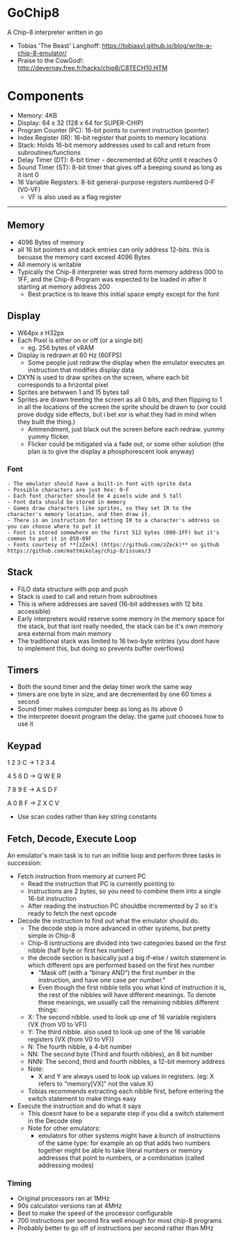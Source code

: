 # GoChip8
A Chip-8 interpreter written in go
- Tobias 'The Beast' Langhoff: https://tobiasvl.github.io/blog/write-a-chip-8-emulator/
- Praise to the CowGod!: http://devernay.free.fr/hacks/chip8/C8TECH10.HTM

# Components
- Memory: 4KB
- Display: 64 x 32 (128 x 64 for SUPER-CHIP)
- Program Counter (PC): 16-bit points to current instruction (pointer)
- Index Register (IR): 16-bit register that points to memory locations
- Stack: Holds 16-bit memory addresses used to call and return from subroutines/functions
- Delay Timer (DT): 8-bit timer - decremented at 60hz until it reaches 0
- Sound Timer (ST): 8-bit timer that gives off a beeping sound as long as it isnt 0
- 16 Variable Registers: 8-bit general-purpose registers numbered 0-F (V0-VF)
    - VF is also used as a flag register

---

## Memory
- 4096 Bytes of memory
- all 16 bit pointers and stack entries can only address 12-bits. this is becuase the memory cant exceed 4096 Bytes
- All memory is writable
- Typically the Chip-8 interpreter was stred form memory address 000 to 1FF, and the Chip-8 Program was expected to be loaded in after it starting at memory address 200
    - Best practice is to leave this initial space empty except for the font

## Display
- W64px x H32px
- Each Pixel is either on or off (or a single bit)
    - eg. 256 bytes of vRAM
- Display is redrawn at 60 Hz (60FPS)
    - Some people just redraw the display when the emulator executes an instruction that modifies display data
- DXYN is used to draw sprites on the screen, where each bit corresponds to a hrizontal pixel
- Sprites are betwwen 1 and 15 bytes tall
- Sprites are drawn treeting the screen as all 0 bits, and then flipping to 1 in all the locations of the screen the sprite should be drawn to (xor could prove dodgy side effects, but i bet xor is what they had in mind when they built the thing.)
    - Ammendment, just black out the screen before each redraw. yummy yummy flicker.
    - Flicker could be mitigated via a fade out, or some other solution (the plan is to give the display a phosphorescent look anyway)


### Font
    - The emulator should have a built-in font with sprite data
    - Possible characters are just hex: 0-F
    - Each font character should be 4 pixels wide and 5 tall
    - Font data should be stored in memory
    - Games draw characters like sprites, so they set IR to the character's memory location, and then draw it.
    - There is an instruction for setting IR to a character's address so you can choose where to put it
    - Font is stored somewhere on the first 512 bytes (000-1FF) but it's common to put it in 050-09F
    - Fonts courtesy of **[zZeck] (https://github.com/zZeck)** on github https://github.com/mattmikolay/chip-8/issues/3

## Stack
- FILO data structure with pop and push
- Stack is used to call and return from subroutines
- This is where addresses are saved (16-bit addresses with 12 bits accessible)
- Early interpreters would reserve some memory in the memory space for the stack, but that isnt really needed, the stack can be it's own memory area external from main memory
- The traditional stack was limited to 16 two-byte entries (you dont have to implement this, but doing so prevents buffer overflows)

## Timers
- Both the sound timer and the delay timer work the same way
- timers are one byte in size, and are decremented by one 60 times a second
- Sound timer makes computer beep as long as its above 0
- the interpreter doesnt program the delay. the game just chooses how to use it

## Keypad
1 2 3 C  ->  1 2 3 4

4 5 6 D  ->  Q W E R

7 8 9 E  ->  A S D F

A 0 B F  ->  Z X C V 

- Use scan codes rather than key string constants

## Fetch, Decode, Execute Loop
An emulator's main task is to run an inifitie loop and perform three tasks in succession:
- Fetch instruction from memory at current PC
    - Read the instruction that PC is currently pointing to
    - Instructions are 2 bytes, so you need to combine them into a single 16-bit instruction
    - After reading  the instruction PC shouldbe incremented by 2 so it's ready to fetch the next opcode
- Decode the instruction to find out what the emulator should do.
    - The decode step is more advanced in other systems, but pretty simple in Chip-8
    - Chip-8 isntructions are divided into two categories based on the first nibble (half byte or first hex number)
    - the decode section is basically just a big if-else / switch statement in which different ops are performed based on the first hex number
        - "Mask off (with a “binary AND”) the first number in the instruction, and have one case per number."
        - Even though the first nibble tells you what kind of instruction it is, the rest of the nibbles will have different meanings. To denote these meanings, we usually call the remaining nibbles different things:
    - X: The second nibble. used to look up one of 16 variable registers (VX (from V0 to VF))
    - Y: The third nibble. also used to look up one of the 16 variable registers (VX (from V0 to VF))
    - N: The fourth nibble, a 4-bit number
    - NN: The second byte (Third and fourth nibbles), an 8 bit number
    - NNN: The second, third and fourth nibbles, a 12-bit memory address
    - Note:
        - X and Y are always used to look up values in registers.  (eg: X refers to "memory[VX]" not the value X)
    - Tobias recommends extracting each nibble first, before entering the switch statement to make things easy
- Execute the instruction and do what it says
    - This doesnt have to be a separate step if you did a switch statement in the Decode step
    - Note for other emulators:
        - emulators for other systems might have a bunch of instructions of the same type: for example an op that adds two numbers together might be able to take literal numbers or memory addresses that point to numbers, or a combination (called addressing modes)
        


### Timing
- Original processors ran at 1MHz
- 90s calculator versions ran at 4MHz
- Best to make the speed of the processor configurable
- 700 instructions per second fira well enough for most chip-8 programs
- Probably better to go off of instructions per second rather than MHz